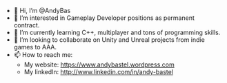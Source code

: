 - 👋 Hi, I’m @AndyBas
- 👀 I’m interested in Gameplay Developer positions as permanent contract.
- 🌱 I’m currently learning C++, multiplayer and tons of programming skills.
- 💞️ I’m looking to collaborate on Unity and Unreal projects from indie games to AAA.
- 📫 How to reach me:
    - My website: https://www.andybastel.wordpress.com
    - My linkedIn: http://www.linkedin.com/in/andy-bastel

<!---
AndyBas/AndyBas is a ✨ special ✨ repository because its `README.md` (this file) appears on your GitHub profile.
You can click the Preview link to take a look at your changes.
--->

